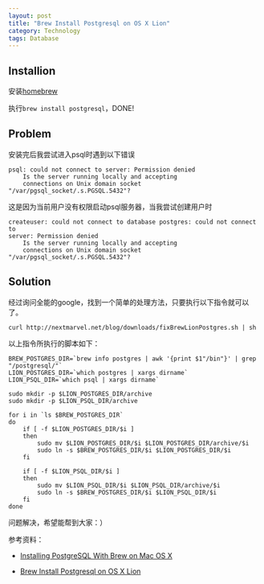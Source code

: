 ```yaml
---
layout: post
title: "Brew Install Postgresql on OS X Lion"
category: Technology
tags: Database
---
```


## Installion

安装[homebrew](http://mxcl.github.com/homebrew/)

执行`brew install postgresql`，DONE!

## Problem

安装完后我尝试进入psql时遇到以下错误

    psql: could not connect to server: Permission denied
        Is the server running locally and accepting
        connections on Unix domain socket "/var/pgsql_socket/.s.PGSQL.5432"?

这是因为当前用户没有权限启动psql服务器，当我尝试创建用户时

    createuser: could not connect to database postgres: could not connect to
    server: Permission denied
        Is the server running locally and accepting
        connections on Unix domain socket "/var/pgsql_socket/.s.PGSQL.5432"?

## Solution

经过询问全能的google，找到一个简单的处理方法，只要执行以下指令就可以了。

    curl http://nextmarvel.net/blog/downloads/fixBrewLionPostgres.sh | sh

以上指令所执行的脚本如下：

    BREW_POSTGRES_DIR=`brew info postgres | awk '{print $1"/bin"}' | grep "/postgresql/"`
    LION_POSTGRES_DIR=`which postgres | xargs dirname`
    LION_PSQL_DIR=`which psql | xargs dirname`
     
    sudo mkdir -p $LION_POSTGRES_DIR/archive
    sudo mkdir -p $LION_PSQL_DIR/archive
     
    for i in `ls $BREW_POSTGRES_DIR`
    do
        if [ -f $LION_POSTGRES_DIR/$i ]
        then
            sudo mv $LION_POSTGRES_DIR/$i $LION_POSTGRES_DIR/archive/$i
            sudo ln -s $BREW_POSTGRES_DIR/$i $LION_POSTGRES_DIR/$i
        fi
     
        if [ -f $LION_PSQL_DIR/$i ]
        then
            sudo mv $LION_PSQL_DIR/$i $LION_PSQL_DIR/archive/$i
            sudo ln -s $BREW_POSTGRES_DIR/$i $LION_PSQL_DIR/$i
        fi
    done

问题解决，希望能帮到大家：）

参考资料：

*  [Installing PostgreSQL With Brew on Mac OS
   X](http://zanshin.net/2011/02/17/installing-postgresql-with-brew-on-mac-os-x/)

*  [Brew Install Postgresql on OS X
   Lion](http://nextmarvel.net/blog/2011/09/brew-install-postgresql-on-os-x-lion/)
